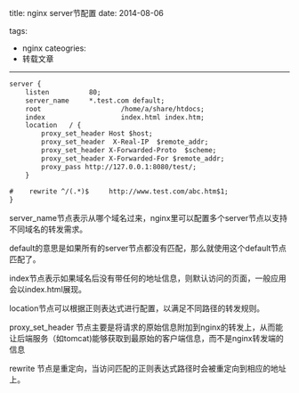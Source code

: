 title: nginx server节配置
date: 2014-08-06

tags: 
 - nginx
cateogries:
 - 转载文章
---

```xml
server {
    listen          80;
    server_name     *.test.com default;
    root                    /home/a/share/htdocs;
    index                   index.html index.htm;
    location   / {
        proxy_set_header Host $host;
        proxy_set_header  X-Real-IP  $remote_addr;
        proxy_set_header X-Forwarded-Proto  $scheme;
        proxy_set_header X-Forwarded-For $remote_addr;
        proxy_pass http://127.0.0.1:8080/test/;
    }
 
#    rewrite ^/(.*)$     http://www.test.com/abc.htm$1;
}
```
server_name节点表示从哪个域名过来，nginx里可以配置多个server节点以支持不同域名的转发需求。

default的意思是如果所有的server节点都没有匹配，那么就使用这个default节点匹配了。

index节点表示如果域名后没有带任何的地址信息，则默认访问的页面，一般应用会以index.html展现。

location节点可以根据正则表达式进行配置，以满足不同路径的转发规则。

proxy_set_header 节点主要是将请求的原始信息附加到nginx的转发上，从而能让后端服务（如tomcat)能够获取到最原始的客户端信息，而不是nginx转发端的信息

rewrite 节点是重定向，当访问匹配的正则表达式路径时会被重定向到相应的地址上。